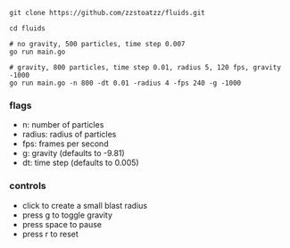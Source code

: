 ```console
git clone https://github.com/zzstoatzz/fluids.git

cd fluids

# no gravity, 500 particles, time step 0.007
go run main.go

# gravity, 800 particles, time step 0.01, radius 5, 120 fps, gravity -1000
go run main.go -n 800 -dt 0.01 -radius 4 -fps 240 -g -1000
```
### flags
- n: number of particles
- radius: radius of particles
- fps: frames per second
- g: gravity (defaults to -9.81)
- dt: time step (defaults to 0.005)

### controls
- click to create a small blast radius
- press g to toggle gravity
- press space to pause
- press r to reset